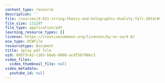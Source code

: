 ```yaml
---
content_type: resource
description: ''
file: /courses/8-821-string-theory-and-holographic-duality-fall-2014/895f3c42c163b8ab8868acdf5b796bc3_M_8UajiNlDg.pdf
file_size: 111297
file_type: application/pdf
learning_resource_types: []
license: https://creativecommons.org/licenses/by-nc-sa/4.0/
ocw_type: OCWFile
resourcetype: Document
title: 3play pdf file
uid: 895f3c42-c163-b8ab-8868-acdf5b796bc3
video_files:
  video_thumbnail_file: null
video_metadata:
  youtube_id: null
---
```

